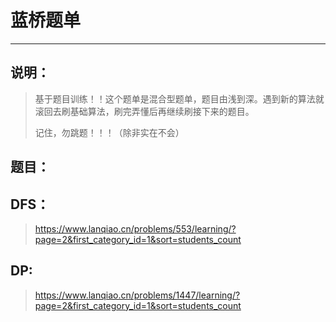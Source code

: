 # 蓝桥题单

---

## 说明：

> 基于题目训练！！这个题单是混合型题单，题目由浅到深。遇到新的算法就滚回去刷基础算法，刷完弄懂后再继续刷接下来的题目。
>
> 记住，勿跳题！！！（除非实在不会）

## 题目：



## DFS：

> https://www.lanqiao.cn/problems/553/learning/?page=2&first_category_id=1&sort=students_count

## DP:

> https://www.lanqiao.cn/problems/1447/learning/?page=2&first_category_id=1&sort=students_count